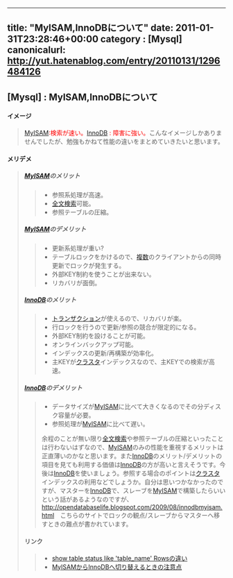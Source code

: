 
---
title: "MyISAM,InnoDBについて"
date: 2011-01-31T23:28:46+00:00
category : [Mysql]
canonicalurl: http://yut.hatenablog.com/entry/20110131/1296484126
---

## [Mysql] : MyISAM,InnoDBについて


<div class="section">
<h4>イメージ</h4>

<blockquote>
    <p><span style="color:#FF0000;"><a class="keyword" href="http://d.hatena.ne.jp/keyword/MyISAM">MyISAM</a>:検索が速い。</span><span style="color:#FF0000;"><a class="keyword" href="http://d.hatena.ne.jp/keyword/InnoDB">InnoDB</a> : 障害に強い。</span>こんなイメージしかありませんでしたが、勉強もかねて性能の違いをまとめていきたいと思います。</p>

</blockquote>

</div>
<div class="section">
<h4>メリデメ</h4>

<blockquote>
    
<div class="section">
<h5><a class="keyword" href="http://d.hatena.ne.jp/keyword/MyISAM">MyISAM</a>のメリット</h5>

<blockquote>
    
<ul>
<li>参照系処理が高速。</li>
<li><a class="keyword" href="http://d.hatena.ne.jp/keyword/%C1%B4%CA%B8%B8%A1%BA%F7">全文検索</a>可能。</li>
<li>参照テーブルの圧縮。</li>
</ul>
</blockquote>

</div>
<div class="section">
<h5><a class="keyword" href="http://d.hatena.ne.jp/keyword/MyISAM">MyISAM</a>のデメリット</h5>

<blockquote>
    
<ul>
<li>更新系処理が重い?</li>
<li>テーブルロックをかけるので、<a class="keyword" href="http://d.hatena.ne.jp/keyword/%CA%A3%BF%F4">複数</a>のクライアントからの同時更新でロックが発生する。</li>
<li>外部KEY制約を使うことが出来ない。</li>
<li>リカバリが面倒。</li>
</ul>
</blockquote>

</div>
<div class="section">
<h5><a class="keyword" href="http://d.hatena.ne.jp/keyword/InnoDB">InnoDB</a>のメリット</h5>

<blockquote>
    
<ul>
<li><a class="keyword" href="http://d.hatena.ne.jp/keyword/%A5%C8%A5%E9%A5%F3%A5%B6%A5%AF%A5%B7%A5%E7%A5%F3">トランザクション</a>が使えるので、リカバリが楽。</li>
<li>行ロックを行うので更新/参照の競合が限定的になる。</li>
<li>外部KEY制約を設けることが可能。</li>
<li>オンラインバックアップ可能。</li>
<li>インデックスの更新/再構築が効率化。</li>
<li>主KEYが<a class="keyword" href="http://d.hatena.ne.jp/keyword/%A5%AF%A5%E9%A5%B9%A5%BF">クラスタ</a>インデックスなので、主KEYでの検索が高速。</li>
</ul>
</blockquote>

</div>
<div class="section">
<h5><a class="keyword" href="http://d.hatena.ne.jp/keyword/InnoDB">InnoDB</a>のデメリット</h5>

<blockquote>
    
<ul>
<li>データサイズが<a class="keyword" href="http://d.hatena.ne.jp/keyword/MyISAM">MyISAM</a>に比べて大きくなるのでその分ディスク容量が必要。</li>
<li>参照処理が<a class="keyword" href="http://d.hatena.ne.jp/keyword/MyISAM">MyISAM</a>に比べて遅い。</li>
</ul><p>余程のことが無い限り<a class="keyword" href="http://d.hatena.ne.jp/keyword/%C1%B4%CA%B8%B8%A1%BA%F7">全文検索</a>や参照テーブルの圧縮といったことは行わないはずなので、<a class="keyword" href="http://d.hatena.ne.jp/keyword/MyISAM">MyISAM</a>のみの性能を重視するメリットは正直薄いのかなと思います。また<a class="keyword" href="http://d.hatena.ne.jp/keyword/InnoDB">InnoDB</a>のメリット/デメリットの項目を見ても利用する価値は<a class="keyword" href="http://d.hatena.ne.jp/keyword/InnoDB">InnoDB</a>の方が高いと言えそうです。今後は<a class="keyword" href="http://d.hatena.ne.jp/keyword/InnoDB">InnoDB</a>を使いましょう。参照する場合のポイントは<a class="keyword" href="http://d.hatena.ne.jp/keyword/%A5%AF%A5%E9%A5%B9%A5%BF">クラスタ</a>インデックスの利用などでしょうか。自分は思いつかなかったのですが、マスターを<a class="keyword" href="http://d.hatena.ne.jp/keyword/InnoDB">InnoDB</a>で、スレーブを<a class="keyword" href="http://d.hatena.ne.jp/keyword/MyISAM">MyISAM</a>で構築したらいいという話があるようなのですが、<a href="http://opendatabaselife.blogspot.com/2009/08/innodbmyisam.html">http://opendatabaselife.blogspot.com/2009/08/innodbmyisam.html</a>　こちらのサイトでロックの観点/スレーブからマスターへ移すときの難点が書かれています。</p>

</blockquote>

</div>
<div class="section">
<h4>リンク</h4>

<blockquote>
    
<ul>
<li><a href="http://dev.mysql.com/doc/refman/5.1/ja/show-table-status.html">show table status like 'table_name' Rowsの違い</a></li>
<li><a href="http://nippondanji.blogspot.com/2009/02/myisaminnodb.html">MyISAMからInnoDBへ切り替えるときの注意点</a></li>
</ul>
</blockquote>

</div>
</blockquote>

</div>

